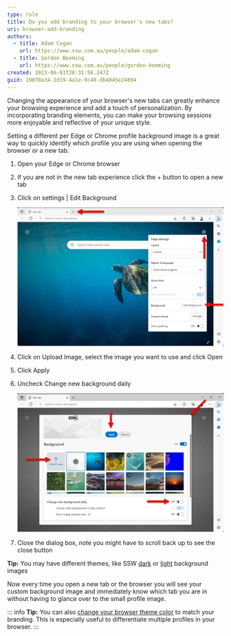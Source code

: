 ```yaml
---
type: rule
title: Do you add branding to your browser's new tabs?
uri: browser-add-branding
authors:
  - title: Adam Cogan
    url: https://www.ssw.com.au/people/adam-cogan
  - title: Gordon Beeming
    url: https://www.ssw.com.au/people/gordon-beeming
created: 2023-06-01T20:31:56.247Z
guid: 19870a34-2d19-4a1e-9c48-db4045e24894
---
```

Changing the appearance of your browser's new tabs can greatly enhance your browsing experience and add a touch of personalization. By incorporating branding elements, you can make your browsing sessions more enjoyable and reflective of your unique style.

<!--endintro-->

Setting a different per Edge or Chrome profile background image is a great way to quickly identify which profile you are using when opening the browser or a new tab.

1. Open your Edge or Chrome browser
2. If you are not in the new tab experience click the + button to open a new tab
3. Click on settings | Edit Background

   ![Figure: Opening new tab settings in a Microsoft Edge browser](open-browser-settings.jpg)
4. Click on Upload Image, select the image you want to use and click Open
5. Click Apply
6. Uncheck Change new background daily 

   ![](select-background-image.jpg)
7. Close the dialog box, note you might have to scroll back up to see the close button

**Tip:** You may have different themes, like SSW [dark](/dark-ssw-wallpaper.png) or [light](/light-ssw-wallpaper.jpg) background images

Now every time you open a new tab or the browser you will see your custom background image and immediately know which tab you are in without having to glance over to the small profile image.

::: info
**Tip:** You can also [change your browser theme color](https://techcommunity.microsoft.com/t5/articles/personalize-microsoft-edge-with-built-in-theme-colors/m-p/2230250) to match your branding. This is especially useful to differentiate multiple profiles in your browser.
:::